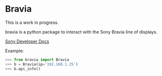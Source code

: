 # Bravia

This is a work in progress.

bravia is a python package to interact with the
Sony Bravia line of displays. 


[Sony Developer Docs](https://pro-bravia.sony.net/develop/integrate/ip-control/index.html)

Example:

```python
>>> from bravia import Bravia
>>> b = Bravia(ip='192.168.1.25')
>>> b.api_info()
```
